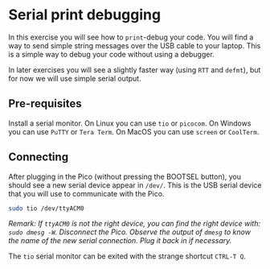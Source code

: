# Serial print debugging

In this exercise you will see how to `print`-debug your code. You will find a way to send simple string messages over the USB cable to your laptop. This is a simple way to debug your code without using a debugger.

In later exercises you will see a slightly faster way (using `RTT` and `defmt`), but for now we will use simple serial output.

## Pre-requisites

Install a serial monitor. On Linux you can use `tio` or `picocom`. On Windows you can use `PuTTY` or `Tera Term`. On MacOS you can use `screen` or `CoolTerm`.

## Connecting

After plugging in the Pico (without pressing the BOOTSEL button), you should see a new serial device appear in `/dev/`. This is the USB serial device that you will use to communicate with the Pico.

```bash
sudo tio /dev/ttyACM0
```

_Remark: If `ttyACM0` is not the right device, you can find the right device with: `sudo dmesg -W`. Disconnect the Pico. Observe the output of `dmesg` to know the name of the new serial connection. Plug it back in if necessary._

The `tio` serial monitor can be exited with the strange shortcut `CTRL-T Q`.
